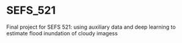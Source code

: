 # SEFS_521
Final project for SEFS 521: using auxiliary data and deep learning to estimate flood inundation of cloudy imagess

